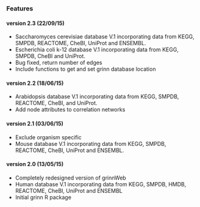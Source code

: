 ### Features
#### version 2.3 (22/09/15)
* Saccharomyces cerevisiae database V.1 incorporating data from KEGG, SMPDB, REACTOME, CheBI, UniProt and ENSEMBL.
* Escherichia coli k-12 database V.1 incorporating data from KEGG, SMPDB, CheBI and UniProt.
* Bug fixed, return number of edges
* Include functions to get and set grinn database location

#### version 2.2 (18/06/15)
* Arabidopsis database V.1 incorporating data from KEGG, SMPDB, REACTOME, CheBI, and UniProt.
* Add node attributes to correlation networks

#### version 2.1 (03/06/15)
* Exclude organism specific
* Mouse database V.1 incorporating data from KEGG, SMPDB, REACTOME, CheBI, UniProt and ENSEMBL.

#### version 2.0 (13/05/15)
* Completely redesigned version of grinnWeb
* Human database V.1 incorporating data from KEGG, SMPDB, HMDB, REACTOME, CheBI, UniProt and ENSEMBL
* Initial grinn R package